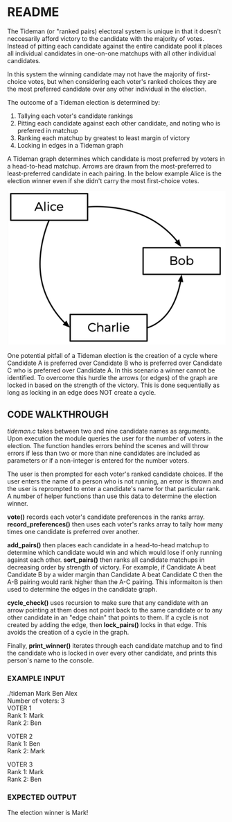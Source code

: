 # README

The Tideman (or "ranked pairs) electoral system is unique in that it doesn't neccesarily afford victory to the candidate with the majority of votes. Instead of pitting each candidate against the entire candidate pool it places all individual candidates in one-on-one matchups with all other individual candidates.

In this system the winning candidate may not have the majority of first-choice votes, but when considering each voter's ranked choices they are the most preferred candidate over any other individual in the election.

The outcome of a Tideman election is determined by:

1. Tallying each voter's candidate rankings
2. Pitting each candidate against each other candidate, and noting who is preferred in matchup
3. Ranking each matchup by greatest to least margin of victory
4. Locking in edges in a Tideman graph

A Tideman graph determines which candidate is most preferred by voters in a head-to-head matchup. Arrows are drawn from the most-preferred to least-preferred candidate in each pairing. In the below example Alice is the election winner even if she didn't carry the most first-choice votes.

<img src="./TidemanGraph.png" width="600" />

One potential pitfall of a Tideman election is the creation of a cycle where Candidate A is preferred over Candidate B who is preferred over Candidate C who is preferred over Candidate A. In this scenario a winner cannot be identified. To overcome this hurdle the arrows (or edges) of the graph are locked in based on the strength of the victory. This is done sequentially as long as locking in an edge does NOT create a cycle.


## CODE WALKTHROUGH

*tideman.c* takes between two and nine candidate names as arguments. Upon execution the module queries the user for the number of voters in the election. The function handles errors behind the scenes and will throw errors if less than two or more than nine candidates are included as parameters or if a non-integer is entered for the number voters.

The user is then prompted for each voter's ranked candidate choices. If the user enters the name of a person who is not running, an error is thrown and the user is reprompted to enter a candidate's name for that particular rank. A number of helper functions than use this data to determine the election winner.

**vote()** records each voter's candidate preferences in the ranks array. **record_preferences()** then uses each voter's ranks array to tally how many times one candidate is preferred over another.

**add_pairs()** then places each candidate in a head-to-head matchup to determine which candidate would win and which would lose if only running against each other. **sort_pairs()** then ranks all candidate matchups in decreasing order by strength of victory. For example, if Candidate A beat Candidate B by a wider margin than Candidate A beat Candidate C then the A-B pairing would rank higher than the A-C pairing. This informaiton is then used to determine the edges in the candidate graph.

**cycle_check()** uses recursion to make sure that any candidate with an arrow pointing at them does not point back to the same candidate or to any other candidate in an "edge chain" that points to them. If a cycle is not created by adding the edge, then **lock_pairs()** locks in that edge. This avoids the creation of a cycle in the graph. 

Finally, **print_winner()** iterates through each candidate matchup and to find the candidate who is locked in over every other candidate, and prints this person's name to the console.

### EXAMPLE INPUT

./tideman Mark Ben Alex  
Number of voters: 3  
VOTER 1  
Rank 1: Mark  
Rank 2: Ben  
  
VOTER 2  
Rank 1: Ben  
Rank 2: Mark  
  
VOTER 3  
Rank 1: Mark  
Rank 2: Ben  
  
### EXPECTED OUTPUT
  
The election winner is Mark!
